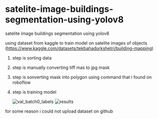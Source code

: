 # satelite-image-buildings-segmentation-using-yolov8
satelite image buildings segmentation using yolov8


using dataset from kaggle to train model on satelite images of objects (https://www.kaggle.com/datasets/tekbahadurkshetri/building-mapping)

1. step is sorting data
2. step is manually converting tiff mas to jpg mask
3. step is sonverting mask into polygon using command that i found on roboflow
4. step is training model

   ![val_batch0_labels](https://github.com/atimogus/satelite-image-buildings-segmentation-using-yolov8/assets/52748147/b38e3a29-715a-47dc-b528-35d4cbf170d8)
![results](https://github.com/atimogus/satelite-image-buildings-segmentation-using-yolov8/assets/52748147/f57088a9-0b84-4431-b846-2930fce0aebf)

for some reason i could not upload dataset on github
